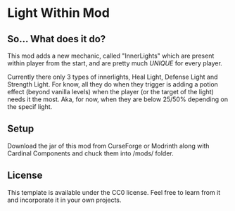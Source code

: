 # Light Within Mod

## So... What does it do?

This mod adds a new mechanic, called "InnerLights" which are present within player from the start, and are pretty much *UNIQUE* for every
player.

Currently there only 3 types of innerlights, Heal Light, Defense Light and Strength Light. For know, all they do when they trigger is adding a potion effect (beyond vanilla levels) when the player (or the target of the light) needs it the most. Aka, for now, when they are below 25/50% depending on the specif light.


## Setup

Download the jar of this mod from CurseForge or Modrinth along with Cardinal Components and chuck them into /mods/ folder.

## License

This template is available under the CC0 license. Feel free to learn from it and incorporate it in your own projects.
